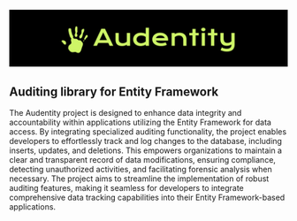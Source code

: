 ![logo](logo.png)

## Auditing library for Entity Framework

The Audentity project is designed to enhance data integrity and accountability within applications utilizing the Entity Framework
for data access. By integrating specialized auditing functionality, the project enables developers to effortlessly track
and log changes to the database, including inserts, updates, and deletions. This empowers organizations to maintain a
clear and transparent record of data modifications, ensuring compliance, detecting unauthorized activities, and facilitating
forensic analysis when necessary. The project aims to streamline the implementation of robust auditing features, making
it seamless for developers to integrate comprehensive data tracking capabilities into their Entity Framework-based
applications.